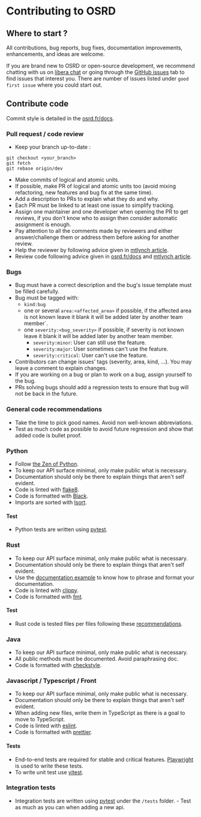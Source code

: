 # Contributing to OSRD

## Where to start ?

All contributions, bug reports, bug fixes, documentation improvements, enhancements, and ideas are welcome.

If you are brand new to OSRD or open-source development, we recommend chatting with us on [libera chat](https://web.libera.chat/#osrd) or going through the [GitHub issues](https://github.com/DGEXSolutions/osrd/issues) tab to find issues that interest you. There are number of issues listed under `good first issue` where you could start out.

## Contribute code

Commit style is detailed in the [osrd.fr/docs](https://osrd.fr/en/docs/guides/contribute/code/#git-commit-style).

### Pull request / code review

- Keep your branch up-to-date :
```
git checkout <your_branch>
git fetch
git rebase origin/dev
```
- Make commits of logical and atomic units.
- If possible, make PR of logical and atomic units too (avoid mixing refactoring, new features and bug fix at the same time).
- Add a description to PRs to explain what they do and why.
- Each PR must be linked to at least one issue to simplify tracking.
- Assign one maintainer and one developer when opening the PR to get reviews, if you don't know who to assign then consider automatic assignment is enough.
- Pay attention to all the comments made by reviewers and either answer/challenge them or address them before asking for another review.
- Help the reviewer by following advice given in [mtlynch article](https://mtlynch.io/code-review-love/).
- Review code following advice given in [osrd.fr/docs](https://osrd.fr/en/docs/guides/contribute/code-reviews/) and [mtlynch article](https://mtlynch.io/human-code-reviews-1/).

### Bugs

- Bug must have a correct description and the bug's issue template must be filled carefully.
- Bug must be tagged with:
  - `kind:bug`
  - one or several `area:<affected_area>` if possible, if the affected area is not known leave it blank it will be added later by another team member`.
  - one `severity:<bug_severity>` if possible, if severity is not known leave it blank it will be added later by another team member.
      - `severity:minor`: User can still use the feature.
      - `severity:major`: User sometimes can't use the feature.
      - `severity:critical`: User can't use the feature.
- Contributors can change issues' tags (severity, area, kind, ...). 
  You may leave a comment to explain changes.
- If you are working on a bug or plan to work on a bug, assign yourself to the bug.
- PRs solving bugs should add a regression tests to ensure that bug will not be back in the future.

### General code recommendations

- Take the time to pick good names.
  Avoid non well-known abbreviations.
- Test as much code as possible to avoid future regression and show that added code is bullet proof.

### Python

- Follow [the Zen of Python](https://www.python.org/dev/peps/pep-0020/).
- To keep our API surface minimal, only make public what is necessary.
- Documentation should only be there to explain things that aren't self evident.
- Code is linted with [flake8](https://github.com/csachs/pyproject-flake8).
- Code is formatted with [Black](https://github.com/psf/black).
- Imports are sorted with [Isort](https://github.com/PyCQA/isort).

#### Test

- Python tests are written using [pytest](https://docs.pytest.org/).

### Rust

- To keep our API surface minimal, only make public what is necessary.
- Documentation should only be there to explain things that aren't self evident.
- Use the [documentation example](https://doc.rust-lang.org/rust-by-example/meta/doc.html) to know how to phrase and format your documentation.
- Code is linted with [clippy](https://github.com/rust-lang/rust-clippy).
- Code is formatted with [fmt](https://github.com/rust-lang/rustfmt).

#### Test

- Rust code is tested files per files following these [recommendations](https://doc.rust-lang.org/book/ch11-01-writing-tests.html).

### Java

- To keep our API surface minimal, only make public what is necessary.
- All public methods must be documented.
  Avoid paraphrasing doc.
- Code is formatted with [checkstyle](https://checkstyle.sourceforge.io/).

### Javascript / Typescript / Front

- To keep our API surface minimal, only make public what is necessary.
- Documentation should only be there to explain things that aren't self evident.
- When adding new files, write them in TypeScript as there is a goal to move to TypeScript.
- Code is linted with [eslint](https://eslint.org/).
- Code is formatted with [prettier](https://prettier.io/).

#### Tests

- End-to-end tests are required for stable and critical features.
  [Playwright](https://playwright.dev/) is used to write these tests.
- To write unit test use [vitest](https://vitest.dev/).

### Integration tests

- Integration tests are written using [pytest](https://docs.pytest.org/) under the `/tests` folder.
- Test as much as you can when adding a new api.
